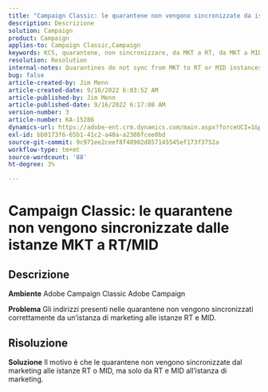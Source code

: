 ```yaml
---
title: "Campaign Classic: le quarantene non vengono sincronizzate da istanze MKT a RT/MID"
description: Descrizione
solution: Campaign
product: Campaign
applies-to: Campaign Classic,Campaign
keywords: KCS, quarantene, non sincronizzare, da MKT a RT, da MKT a MID, istanze
resolution: Resolution
internal-notes: Quarantines do not sync from MKT to RT or MID instances
bug: false
article-created-by: Jim Menn
article-created-date: 9/16/2022 6:03:52 AM
article-published-by: Jim Menn
article-published-date: 9/16/2022 6:17:08 AM
version-number: 3
article-number: KA-15286
dynamics-url: https://adobe-ent.crm.dynamics.com/main.aspx?forceUCI=1&pagetype=entityrecord&etn=knowledgearticle&id=64033d55-8535-ed11-9db1-0022480866ad
exl-id: bb0173f6-65b1-41c2-a40a-a2308fcee0bd
source-git-commit: 9c971ee2ceef8f48902d857145545ef173f3752a
workflow-type: tm+mt
source-wordcount: '88'
ht-degree: 3%

---
```


# Campaign Classic: le quarantene non vengono sincronizzate dalle istanze MKT a RT/MID

## Descrizione


<b>Ambiente</b>
Adobe Campaign Classic Adobe Campaign

<b>Problema</b>
Gli indirizzi presenti nelle quarantene non vengono sincronizzati correttamente da un’istanza di marketing alle istanze RT e MID.


## Risoluzione


<b>Soluzione</b>
Il motivo è che le quarantene non vengono sincronizzate dal marketing alle istanze RT o MID, ma solo da RT e MID all’istanza di marketing.
